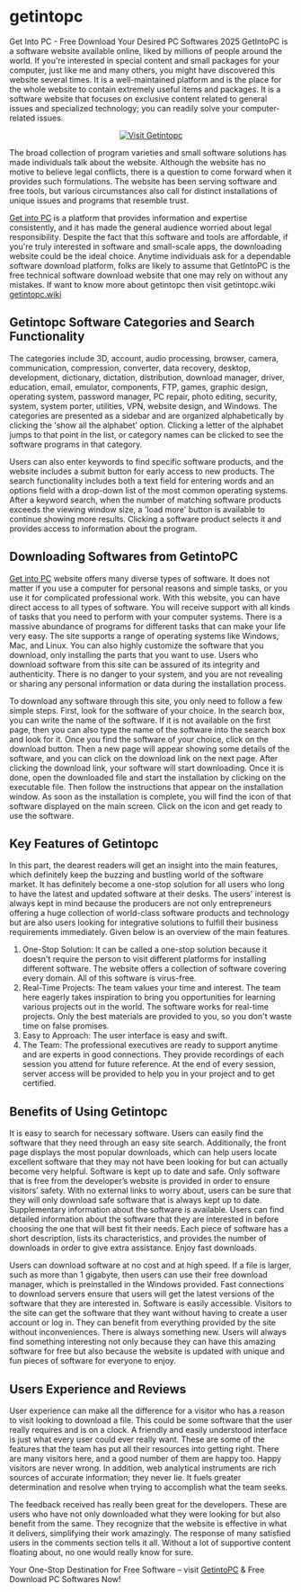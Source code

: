 # getintopc
Get Into PC - Free Download Your Desired PC Softwares 2025
GetIntoPC is a software website available online, liked by millions of people around the world. If you're interested in special content and small packages for your computer, just like me and many others, you might have discovered this website several times. It is a well-maintained platform and is the place for the whole website to contain extremely useful items and packages. It is a software website that focuses on exclusive content related to general issues and specialized technology; you can readily solve your computer-related issues. 

<p align="center">
  <a href="https://go.wps.com/a8w6hRJJA4T6?fpr=d249p5">
    <img src="https://img.shields.io/badge/Visit Getintopc-Getintopc-blue?style=for-the-badge" alt="Visit Getintopc">
  </a>
</p>

The broad collection of program varieties and small software solutions has made individuals talk about the website. Although the website has no motive to believe legal conflicts, there is a question to come forward when it provides such formulations. The website has been serving software and free tools, but various circumstances also call for distinct installations of unique issues and programs that resemble trust.

[Get into PC](https://gettintopc.net) is a platform that provides information and expertise consistently, and it has made the general audience worried about legal responsibility. Despite the fact that this software and tools are affordable, if you're truly interested in software and small-scale apps, the downloading website could be the ideal choice. Anytime individuals ask for a dependable software download platform, folks are likely to assume that GetIntoPC is the free technical software download website that one may rely on without any mistakes. If want to know more about getintopc then visit getintopc.wiki [getintopc.wiki](https://getintopc.wiki)

## Getintopc Software Categories and Search Functionality
The categories include 3D, account, audio processing, browser, camera, communication, compression, converter, data recovery, desktop, development, dictionary, dictation, distribution, download manager, driver, education, email, emulator, components, FTP, games, graphic design, operating system, password manager, PC repair, photo editing, security, system, system porter, utilities, VPN, website design, and Windows. The categories are presented as a sidebar and are organized alphabetically by clicking the 'show all the alphabet' option. Clicking a letter of the alphabet jumps to that point in the list, or category names can be clicked to see the software programs in that category.

Users can also enter keywords to find specific software products, and the website includes a submit button for early access to new products. The search functionality includes both a text field for entering words and an options field with a drop-down list of the most common operating systems. After a keyword search, when the number of matching software products exceeds the viewing window size, a 'load more' button is available to continue showing more results. Clicking a software product selects it and provides access to information about the program.

## Downloading Softwares from GetintoPC
[Get into PC](https://get-into-pc.netlify.app/) website offers many diverse types of software. It does not matter if you use a computer for personal reasons and simple tasks, or you use it for complicated professional work. With this website, you can have direct access to all types of software. You will receive support with all kinds of tasks that you need to perform with your computer systems. There is a massive abundance of programs for different tasks that can make your life very easy. The site supports a range of operating systems like Windows, Mac, and Linux. You can also highly customize the software that you download, only installing the parts that you want to use. Users who download software from this site can be assured of its integrity and authenticity. There is no danger to your system, and you are not revealing or sharing any personal information or data during the installation process.

To download any software through this site, you only need to follow a few simple steps. First, look for the software of your choice. In the search box, you can write the name of the software. If it is not available on the first page, then you can also type the name of the software into the search box and look for it. Once you find the software of your choice, click on the download button. Then a new page will appear showing some details of the software, and you can click on the download link on the next page. After clicking the download link, your software will start downloading. Once it is done, open the downloaded file and start the installation by clicking on the executable file. Then follow the instructions that appear on the installation window. As soon as the installation is complete, you will find the icon of that software displayed on the main screen. Click on the icon and get ready to use the software.

## Key Features of Getintopc
In this part, the dearest readers will get an insight into the main features, which definitely keep the buzzing and bustling world of the software market. It has definitely become a one-stop solution for all users who long to have the latest and updated software at their desks. The users' interest is always kept in mind because the producers are not only entrepreneurs offering a huge collection of world-class software products and technology but are also users looking for integrative solutions to fulfill their business requirements immediately. Given below is an overview of the main features.

1. One-Stop Solution: It can be called a one-stop solution because it doesn't require the person to visit different platforms for installing different software. The website offers a collection of software covering every domain. All of this software is virus-free.
2. Real-Time Projects: The team values your time and interest. The team here eagerly takes inspiration to bring you opportunities for learning various projects out in the world. The software works for real-time projects. Only the best materials are provided to you, so you don't waste time on false promises.
3. Easy to Approach: The user interface is easy and swift.
4. The Team: The professional executives are ready to support anytime and are experts in good connections. They provide recordings of each session you attend for future reference. At the end of every session, server access will be provided to help you in your project and to get certified.

## Benefits of Using Getintopc

It is easy to search for necessary software. Users can easily find the software that they need through an easy site search. Additionally, the front page displays the most popular downloads, which can help users locate excellent software that they may not have been looking for but can actually become very helpful. Software is kept up to date and safe. Only software that is free from the developer’s website is provided in order to ensure visitors’ safety. With no external links to worry about, users can be sure that they will only download safe software that is always kept up to date. Supplementary information about the software is available. Users can find detailed information about the software that they are interested in before choosing the one that will best fit their needs. Each piece of software has a short description, lists its characteristics, and provides the number of downloads in order to give extra assistance.
Enjoy fast downloads.

Users can download software at no cost and at high speed. If a file is larger, such as more than 1 gigabyte, then users can use their free download manager, which is preinstalled in the Windows provided. Fast connections to download servers ensure that users will get the latest versions of the software that they are interested in. Software is easily accessible. Visitors to the site can get the software that they want without having to create a user account or log in. They can benefit from everything provided by the site without inconveniences. There is always something new. Users will always find something interesting not only because they can have this amazing software for free but also because the website is updated with unique and fun pieces of software for everyone to enjoy.

## Users Experience and Reviews

User experience can make all the difference for a visitor who has a reason to visit looking to download a file. This could be some software that the user really requires and is on a clock. A friendly and easily understood interface is just what every user could ever really want. These are some of the features that the team has put all their resources into getting right. There are many visitors here, and a good number of them are happy too. Happy visitors are never wrong. In addition, web analytical instruments are rich sources of accurate information; they never lie. It fuels greater determination and resolve when trying to accomplish what the team seeks.

The feedback received has really been great for the developers. These are users who have not only downloaded what they were looking for but also benefit from the same. They recognize that the website is effective in what it delivers, simplifying their work amazingly. The response of many satisfied users in the comments section tells it all. Without a lot of supportive content floating about, no one would really know for sure.

Your One-Stop Destination for Free Software – visit [GetintoPC](https://getintopc.wiki) & Free Download PC Softwares Now!
